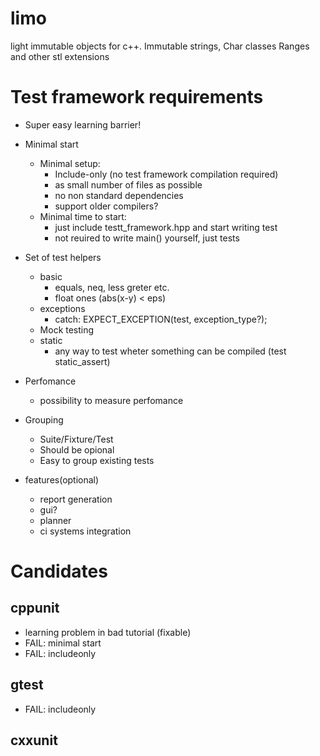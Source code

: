 limo
====

light immutable objects for c++. Immutable strings, Char classes Ranges and other stl extensions


# Test framework requirements

* Super easy learning barrier!
* Minimal start
    * Minimal setup:
        * Include-only (no test framework compilation required)
        * as small number of files as possible
        * no non standard dependencies
        * support older compilers?
    * Minimal time to start:
        * just include testt_framework.hpp and start writing test
        * not reuired to write main() yourself, just tests

* Set of test helpers
    * basic
        * equals, neq, less greter etc.
        * float ones (abs(x-y) < eps)
    * exceptions
        * catch: EXPECT_EXCEPTION(test, exception_type?);
    * Mock testing
    * static
        * any way to test wheter something can be compiled (test static_assert)

* Perfomance
    * possibility to measure perfomance

* Grouping
    * Suite/Fixture/Test
    * Should be opional
    * Easy to group existing tests

* features(optional)
    * report generation
    * gui?
    * planner
    * ci systems integration


# Candidates

## cppunit
   
* learning problem in bad tutorial (fixable)
* FAIL: minimal start
* FAIL: includeonly

## gtest

* FAIL: includeonly


## cxxunit